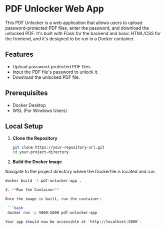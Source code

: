 # PDF Unlocker Web App

This PDF Unlocker is a web application that allows users to upload password-protected PDF files, enter the password, and download the unlocked PDF. It's built with Flask for the backend and basic HTML/CSS for the frontend, and it's designed to be run in a Docker container.

## Features

- Upload password-protected PDF files.
- Input the PDF file's password to unlock it.
- Download the unlocked PDF file.

## Prerequisites

- Docker Desktop
- WSL (For Windows Users)

## Local Setup

1. **Clone the Repository**

    ```bash
   git clone https://your-repository-url.git
   cd your-project-directory

2. **Build the Docker Image**

Navigate to the project directory where the Dockerfile is located and run:

   ```bash
   docker build -t pdf-unlocker-app .

3. **Run the Container**

Once the image is built, run the container:

    ```bash
    docker run -p 5000:5000 pdf-unlocker-app

Your app should now be accessible at `http://localhost:5000`.
